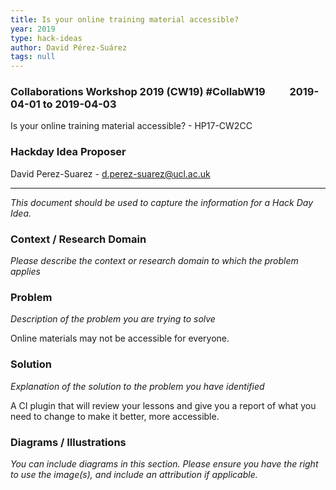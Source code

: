 ```yaml
---
title: Is your online training material accessible?
year: 2019
type: hack-ideas
author: David Pérez-Suárez
tags: null
---
```

### Collaborations Workshop 2019 (CW19) #CollabW19          2019-04-01 to 2019-04-03

Is your online training material accessible? - HP17-CW2CC


### **Hackday Idea Proposer**

David Perez-Suarez - d.perez-suarez@ucl.ac.uk



---


_This document should be used to capture the information for a Hack Day Idea._


### **Context / Research Domain**

_Please describe the context or research domain to which the problem applies_


### **Problem**

_Description of the problem you are trying to solve_

Online materials may not be accessible for everyone. 


### **Solution**

_Explanation of the solution to the problem you have identified_

A CI plugin that will review your lessons and give you a report of what you need to change to make it better, more accessible.


### **Diagrams / Illustrations**

_You can include diagrams in this section. Please ensure you have the right to use the image(s), and include an attribution if applicable._

